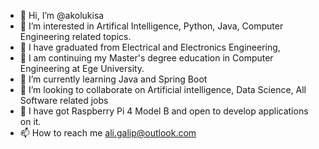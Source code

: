 - 👋 Hi, I’m @akolukisa
- 👀 I’m interested in Artifical Intelligence, Python, Java, Computer Engineering related topics.
- 👀 I have graduated from Electrical and Electronics Engineering,
- 🌱 I am continuing my Master's degree education in Computer Engineering at Ege University.
- 🌱 I’m currently learning Java and Spring Boot
- 💞️ I’m looking to collaborate on Artificial intelligence, Data Science, All Software related jobs
- 💞️ I have got Raspberry Pi 4 Model B and open to develop applications on it.
- 📫 How to reach me ali.galip@outlook.com

<!---
akolukisa/akolukisa is a ✨ special ✨ repository because its `README.md` (this file) appears on your GitHub profile.
You can click the Preview link to take a look at your changes.
--->
